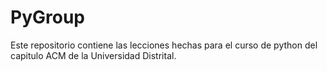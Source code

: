 # PyGroup
Este repositorio contiene las lecciones hechas para el curso de python del capitulo ACM de la Universidad Distrital.
